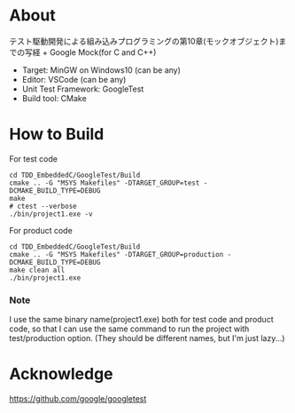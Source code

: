 # About
テスト駆動開発による組み込みプログラミングの第10章(モックオブジェクト)までの写経 + Google Mock(for C and C++)

- Target: MinGW on Windows10 (can be any)
- Editor: VSCode (can be any)
- Unit Test Framework: GoogleTest
- Build tool: CMake

# How to Build
For test code

```sh:test_code
cd TDD_EmbeddedC/GoogleTest/Build
cmake .. -G "MSYS Makefiles" -DTARGET_GROUP=test -DCMAKE_BUILD_TYPE=DEBUG
make
# ctest --verbose
./bin/project1.exe -v
```

For product code

```sh:product_code
cd TDD_EmbeddedC/GoogleTest/Build
cmake .. -G "MSYS Makefiles" -DTARGET_GROUP=production -DCMAKE_BUILD_TYPE=DEBUG
make clean all
./bin/project1.exe
```

### Note
I use the same binary name(project1.exe) both for test code and product code, so that I can use the same command to run the project with test/production option. (They should be different names, but I'm just lazy...)

# Acknowledge
https://github.com/google/googletest

